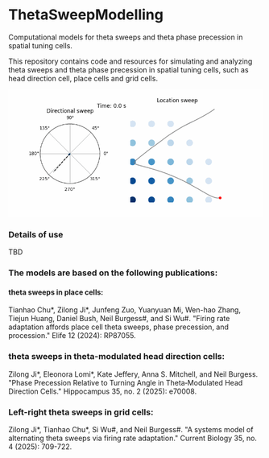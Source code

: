 # ThetaSweepModelling
Computational models for theta sweeps and theta phase precession in spatial tuning cells.

This repository contains code and resources for simulating and analyzing theta sweeps and theta phase precession in spatial tuning cells, such as head direction cell, place cells and grid cells. 

![Grid cell sweeps](./figures/gridcell_sweeps.gif)

### Details of use

TBD

### The models are based on the following publications:

#### theta sweeps in  place cells:

Tianhao Chu\*, Zilong Ji\*, Junfeng Zuo, Yuanyuan Mi, Wen-hao Zhang, Tiejun Huang, Daniel Bush, Neil Burgess\#, and Si Wu\#. "Firing rate adaptation affords place cell theta sweeps, phase precession, and procession." Elife 12 (2024): RP87055.

### theta sweeps in theta-modulated head direction cells:

Zilong Ji\*, Eleonora Lomi\*, Kate Jeffery, Anna S. Mitchell, and Neil Burgess. "Phase Precession Relative to Turning Angle in Theta‐Modulated Head Direction Cells." Hippocampus 35, no. 2 (2025): e70008.

### Left-right theta sweeps in grid cells:

Zilong Ji\*, Tianhao Chu\*, Si Wu\#, and Neil Burgess\#. "A systems model of alternating theta sweeps via firing rate adaptation." Current Biology 35, no. 4 (2025): 709-722.





